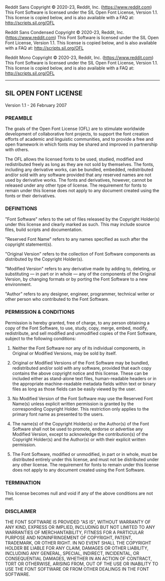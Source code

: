 Reddit Sans
Copyright © 2020-23, Reddit, Inc. (https://www.reddit.com)
This Font Software is licensed under the SIL Open Font License, Version 1.1.
This license is copied below, and is also available with a FAQ at:
http://scripts.sil.org/OFL

Reddit Sans Condensed
Copyright © 2020-23, Reddit, Inc. (https://www.reddit.com)
This Font Software is licensed under the SIL Open Font License, Version 1.1.
This license is copied below, and is also available with a FAQ at:
http://scripts.sil.org/OFL

Reddit Mono
Copyright © 2020-23, Reddit, Inc. (https://www.reddit.com)
This Font Software is licensed under the SIL Open Font License, Version 1.1.
This license is copied below, and is also available with a FAQ at:
http://scripts.sil.org/OFL


---

## SIL OPEN FONT LICENSE

Version 1.1 - 26 February 2007

### PREAMBLE

The goals of the Open Font License (OFL) are to stimulate worldwide development
of collaborative font projects, to support the font creation efforts of academic
and linguistic communities, and to provide a free and open framework in which
fonts may be shared and improved in partnership with others.

The OFL allows the licensed fonts to be used, studied, modified and
redistributed freely as long as they are not sold by themselves. The fonts,
including any derivative works, can be bundled, embedded, redistributed and/or
sold with any software provided that any reserved names are not used by
derivative works. The fonts and derivatives, however, cannot be released under
any other type of license. The requirement for fonts to remain under this
license does not apply to any document created using the fonts or their
derivatives.

### DEFINITIONS

"Font Software" refers to the set of files released by the Copyright Holder(s)
under this license and clearly marked as such. This may include source files,
build scripts and documentation.

"Reserved Font Name" refers to any names specified as such after the copyright
statement(s).

"Original Version" refers to the collection of Font Software components as
distributed by the Copyright Holder(s).

"Modified Version" refers to any derivative made by adding to, deleting, or
substituting — in part or in whole — any of the components of the Original
Version, by changing formats or by porting the Font Software to a new
environment.

"Author" refers to any designer, engineer, programmer, technical writer or other
person who contributed to the Font Software.

### PERMISSION & CONDITIONS

Permission is hereby granted, free of charge, to any person obtaining a copy of
the Font Software, to use, study, copy, merge, embed, modify, redistribute, and
sell modified and unmodified copies of the Font Software, subject to the
following conditions:

1. Neither the Font Software nor any of its individual components, in Original
   or Modified Versions, may be sold by itself.

2. Original or Modified Versions of the Font Software may be bundled,
   redistributed and/or sold with any software, provided that each copy contains
   the above copyright notice and this license. These can be included either as
   stand-alone text files, human-readable headers or in the appropriate
   machine-readable metadata fields within text or binary files as long as those
   fields can be easily viewed by the user.

3. No Modified Version of the Font Software may use the Reserved Font Name(s)
   unless explicit written permission is granted by the corresponding Copyright
   Holder. This restriction only applies to the primary font name as presented
   to the users.

4. The name(s) of the Copyright Holder(s) or the Author(s) of the Font Software
   shall not be used to promote, endorse or advertise any Modified Version,
   except to acknowledge the contribution(s) of the Copyright Holder(s) and the
   Author(s) or with their explicit written permission.

5. The Font Software, modified or unmodified, in part or in whole, must be
   distributed entirely under this license, and must not be distributed under
   any other license. The requirement for fonts to remain under this license
   does not apply to any document created using the Font Software.

### TERMINATION

This license becomes null and void if any of the above conditions are not met.

### DISCLAIMER

THE FONT SOFTWARE IS PROVIDED "AS IS", WITHOUT WARRANTY OF ANY KIND, EXPRESS OR
IMPLIED, INCLUDING BUT NOT LIMITED TO ANY WARRANTIES OF MERCHANTABILITY, FITNESS
FOR A PARTICULAR PURPOSE AND NONINFRINGEMENT OF COPYRIGHT, PATENT, TRADEMARK, OR
OTHER RIGHT. IN NO EVENT SHALL THE COPYRIGHT HOLDER BE LIABLE FOR ANY CLAIM,
DAMAGES OR OTHER LIABILITY, INCLUDING ANY GENERAL, SPECIAL, INDIRECT,
INCIDENTAL, OR CONSEQUENTIAL DAMAGES, WHETHER IN AN ACTION OF CONTRACT, TORT OR
OTHERWISE, ARISING FROM, OUT OF THE USE OR INABILITY TO USE THE FONT SOFTWARE OR
FROM OTHER DEALINGS IN THE FONT SOFTWARE.

